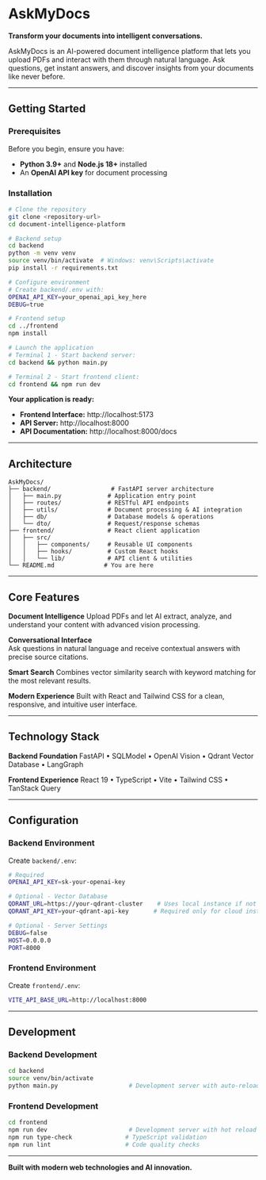 # AskMyDocs

**Transform your documents into intelligent conversations.**

AskMyDocs is an AI-powered document intelligence platform that lets you upload PDFs and interact with them through natural language. Ask questions, get instant answers, and discover insights from your documents like never before.

---

## Getting Started

### Prerequisites

Before you begin, ensure you have:
- **Python 3.9+** and **Node.js 18+** installed
- An **OpenAI API key** for document processing

### Installation

```bash
# Clone the repository
git clone <repository-url>
cd document-intelligence-platform

# Backend setup
cd backend
python -m venv venv
source venv/bin/activate  # Windows: venv\Scripts\activate
pip install -r requirements.txt

# Configure environment
# Create backend/.env with:
OPENAI_API_KEY=your_openai_api_key_here
DEBUG=true

# Frontend setup
cd ../frontend
npm install

# Launch the application
# Terminal 1 - Start backend server:
cd backend && python main.py

# Terminal 2 - Start frontend client:
cd frontend && npm run dev
```

**Your application is ready:**
- **Frontend Interface:** http://localhost:5173
- **API Server:** http://localhost:8000
- **API Documentation:** http://localhost:8000/docs

---

## Architecture

```
AskMyDocs/
├── backend/                 # FastAPI server architecture
│   ├── main.py             # Application entry point
│   ├── routes/             # RESTful API endpoints  
│   ├── utils/              # Document processing & AI integration
│   ├── db/                 # Database models & operations
│   └── dto/                # Request/response schemas
├── frontend/               # React client application
│   ├── src/
│   │   ├── components/     # Reusable UI components
│   │   ├── hooks/          # Custom React hooks
│   │   └── lib/            # API client & utilities
└── README.md              # You are here
```

---

## Core Features

**Document Intelligence**
Upload PDFs and let AI extract, analyze, and understand your content with advanced vision processing.

**Conversational Interface**  
Ask questions in natural language and receive contextual answers with precise source citations.

**Smart Search**
Combines vector similarity search with keyword matching for the most relevant results.

**Modern Experience**
Built with React and Tailwind CSS for a clean, responsive, and intuitive user interface.

---

## Technology Stack

**Backend Foundation**
FastAPI • SQLModel • OpenAI Vision • Qdrant Vector Database • LangGraph

**Frontend Experience** 
React 19 • TypeScript • Vite • Tailwind CSS • TanStack Query

---

## Configuration

### Backend Environment

Create `backend/.env`:

```bash
# Required
OPENAI_API_KEY=sk-your-openai-key

# Optional - Vector Database
QDRANT_URL=https://your-qdrant-cluster    # Uses local instance if not provided
QDRANT_API_KEY=your-qdrant-api-key       # Required only for cloud instances

# Optional - Server Settings
DEBUG=false
HOST=0.0.0.0
PORT=8000
```

### Frontend Environment

Create `frontend/.env`:

```bash
VITE_API_BASE_URL=http://localhost:8000
```

---

## Development

### Backend Development
```bash
cd backend
source venv/bin/activate
python main.py                    # Development server with auto-reload
```

### Frontend Development
```bash
cd frontend
npm run dev                       # Development server with hot reload
npm run type-check               # TypeScript validation
npm run lint                     # Code quality checks
```

---

**Built with modern web technologies and AI innovation.** 
